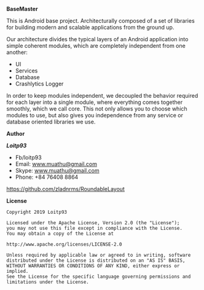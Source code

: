 **BaseMaster**

This is Android base project. Architecturally composed of a set of libraries for building modern and scalable applications from the ground up. 

Our architecture divides the typical layers of an Android application into simple coherent modules, which are completely independent from one another:

- UI
- Services
- Database
- Crashlytics Logger

In order to keep modules independent, we decoupled the behavior required for each layer into a single module, where everything comes together smoothly, which we call core. This not only allows you to choose which modules to use, but also gives you independence from any service or database oriented libraries we use.

**Author**

***Loitp93***
- Fb/loitp93
- Email: www.muathu@gmail.com
- Skype: www.muathu@gmail.com
- Phone: +84 76408 8864 





https://github.com/zladnrms/RoundableLayout


**License**
```
Copyright 2019 Loitp93

Licensed under the Apache License, Version 2.0 (the "License");
you may not use this file except in compliance with the License.
You may obtain a copy of the License at

http://www.apache.org/licenses/LICENSE-2.0

Unless required by applicable law or agreed to in writing, software
distributed under the License is distributed on an "AS IS" BASIS,
WITHOUT WARRANTIES OR CONDITIONS OF ANY KIND, either express or implied.
See the License for the specific language governing permissions and
limitations under the License.
```